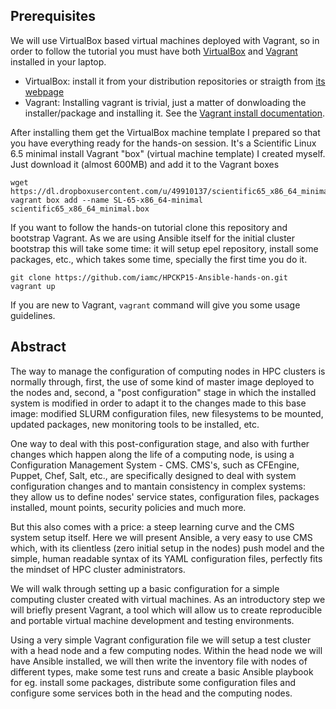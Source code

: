

## Prerequisites

We will use VirtualBox based virtual machines deployed with Vagrant, so in
order to follow the tutorial you must have both [VirtualBox]() and [Vagrant]()
installed in your laptop.

 * VirtualBox: install it from your distribution repositories or straigth from [its webpage](https://www.virtualbox.org/wiki/Downloads)
 * Vagrant: Installing vagrant is trivial, just a matter of donwloading the installer/package and installing it. See the [Vagrant install documentation](https://docs.vagrantup.com/v2/installation/index.html). 

After installing them get the VirtualBox machine template I prepared so that
you have everything ready for the hands-on session. It's a Scientific Linux 6.5
minimal install Vagrant "box" (virtual machine template) I created myself. Just
download it (almost 600MB) and add it to the Vagrant boxes

    wget https://dl.dropboxusercontent.com/u/49910137/scientific65_x86_64_minimal.box
    vagrant box add --name SL-65-x86_64-minimal scientific65_x86_64_minimal.box

If you want to follow the hands-on tutorial clone this repository and bootstrap Vagrant. As we are using Ansible itself for the initial cluster bootstrap this will take some time: it will setup epel repository, install some packages, etc., which takes some time, specially the first time you do it. 

    git clone https://github.com/iamc/HPCKP15-Ansible-hands-on.git
    vagrant up

If you are new to Vagrant, ``vagrant`` command will give you some usage guidelines.


## Abstract

The way to manage the configuration of computing nodes in HPC clusters is
normally through, first, the use of some kind of master image deployed to the
nodes and, second, a "post configuration" stage in which the installed system
is modified in order to adapt it to the changes made to this base image:
modified SLURM configuration files, new filesystems to be mounted, updated
packages, new monitoring tools to be installed, etc.

One way to deal with this post-configuration stage, and also with further
changes which happen along the life of a computing node, is using a
Configuration Management System - CMS. CMS's, such as CFEngine, Puppet, Chef,
Salt, etc., are specifically designed to deal with system configuration changes
and to mantain consistency in complex systems: they allow us to define nodes'
service states, configuration files,
packages installed, mount points, security policies and much more.

But this also comes with a price: a steep learning curve and the CMS system
setup itself. Here we will present Ansible, a very easy to use CMS which, with
its clientless (zero initial setup in the nodes) push model and the simple,
human readable syntax of its YAML configuration files, perfectly fits the
mindset of HPC cluster administrators.

We will walk through setting up a basic
configuration for a simple computing cluster created with virtual machines. As
an introductory step we will briefly present Vagrant, a tool which will allow
us to create reproducible and portable virtual machine development and
testing environments.

Using a very simple Vagrant configuration file we will setup a test cluster
with a head node and a few computing nodes. Within the head node we will
have Ansible installed, we will then write the inventory file with nodes of
different types, make some test runs and create a basic Ansible playbook for
eg. install some packages, distribute some configuration files and configure
some services both in the head and the computing nodes.

